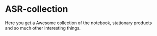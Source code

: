 # ASR-collection
Here you get a Awesome collection of the notebook, stationary products and so much other interesting things.
